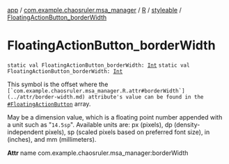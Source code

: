 [app](../../../index.md) / [com.example.chaosruler.msa_manager](../../index.md) / [R](../index.md) / [styleable](index.md) / [FloatingActionButton_borderWidth](.)

# FloatingActionButton_borderWidth

`static val FloatingActionButton_borderWidth: `[`Int`](https://kotlinlang.org/api/latest/jvm/stdlib/kotlin/-int/index.html)
`static val FloatingActionButton_borderWidth: `[`Int`](https://kotlinlang.org/api/latest/jvm/stdlib/kotlin/-int/index.html)

This symbol is the offset where the ``[`com.example.chaosruler.msa_manager.R.attr#borderWidth`](../attr/border-width.md) attribute's value can be found in the ``[`#FloatingActionButton`](-floating-action-button.md) array.

May be a dimension value, which is a floating point number appended with a unit such as "`14.5sp`". Available units are: px (pixels), dp (density-independent pixels), sp (scaled pixels based on preferred font size), in (inches), and mm (millimeters).

**Attr**
name com.example.chaosruler.msa_manager:borderWidth

